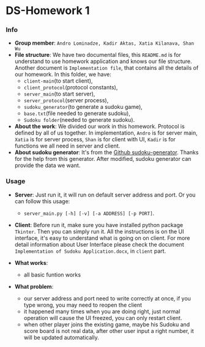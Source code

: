 # DS-Homework 1

### Info

* **Group member**:  `Andro Lominadze, Kadir Aktas, Xatia Kilanava, Shan Wu`
* **File structure**: We have two documental files, this `README.md` is for understand to use homework application and knows our file structure. Another document is `Implementation file`, that contains all the details of our homework. In this folder, we have:
    - `client-main`(to start client), 
    - `client_protocol`(protocol constants), 
    - `server_main`(to start server), 
    - `server_protocol`(server process), 
    - `sudoku_generator`(to generate a sudoku game), 
    - `base.txt`(file needed to generate sudoku), 
    - `Sudoku folder`(needed to generate sudoku). 
* **About the work**: We divided our work in this homework. Protocol is defined by all of us together. In implementation, `Andro` is for server main, `Xatia` is for server process, `Shan` is for client with UI, `Kadir` is for functions we all need in server and client.
* **About sudoku generator**: It's from the [Github sudoku-generator](https://github.com/RutledgePaulV/sudoku-generator/blob/master/sudoku_generator.py). Thanks for the help from this generator. After modified, sudoku generator can provide the data we want.

### Usage

* **Server**: Just run it, it will run on default server address and port. Or you can follow this usage:
    - `server_main.py [-h] [-v] [-a ADDRESS] [-p PORT]`.
* **Client**: Before run it, make sure you have installed python package `Tkinter`. Then you can simply run it. All the instructions is on the UI interface, it's easy to understand what is going on on client. For more detail information about User Interface please check the document `Implementation of Sudoku Application.docx`, in `client` part.

* **What works**: 
    - all basic funtion works
* **What problem**:
    - our server address and port need to write correctly at once, if you type wrong, you may need to reopen the client
    - it happened many times when you are doing right, just normal operation will cause the UI freezed, you can only restart client.
    - when other player joins the existing game, maybe his Sudoku and score board is not real data, after other user input a right number, it will be updated automatically.
    

